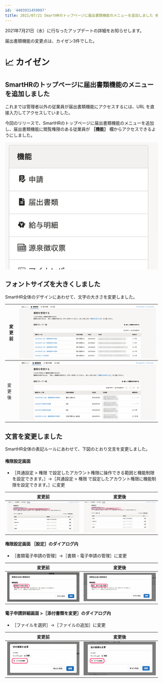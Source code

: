 ```yaml
---
id: '4403931459097'
title: 2021/07/21 SmartHRのトップページに届出書類機能のメニューを追加しました 他2件
---
```

2021年7月21日（水）に行なったアップデートの詳細をお知らせします。

届出書類機能の変更点は、カイゼン3件でした。

# 📈 カイゼン

## SmartHRのトップページに届出書類機能のメニューを追加しました

これまでは管理者以外の従業員が届出書類機能にアクセスするには、URL を直接入力してアクセスしていました。

今回のリリースで、SmartHRのトップページに届出書類機能のメニューを追加し、届出書類機能に閲覧権限のある従業員が **［機能］** 欄からアクセスできるようにしました。

![](./183320f6-ade2-4b48-87b4-924da619a00a-1920x1594r.png)

## フォントサイズを大きくしました

SmartHR全体のデザインにあわせて、文字の大きさを変更しました。

| 変更前 | ![](./553626e7-63ca-44b9-8ab5-8d6b3abb76c0-1920x1030r-3.png) |
| --- | --- |
| 変更後 | ![](./27b14c23-22af-41cb-ab4c-c16aed00aa7e-1920x1030r-2.png) |

## 文言を変更しました

SmartHR全体の表記ルールにあわせて、下図のとおり文言を変更しました。

#### **権限設定画面**

- ［共通設定 > 権限 で設定したアカウント権限に操作できる範囲と機能制限を設定できます。］→［共通設定 > 権限 で設定したアカウント権限に機能制限を設定できます。］に変更

| 変更前 | 変更後 |
| --- | --- |
| ![](./a1bd0596-58f9-4064-851a-b8f73859aaf0-1920x1101r-2.png) | ![](./cfbb7265-c329-42ba-8950-f6deb1f7f3cb-1920x1030r-2.png) |

#### **権限設定画面 ［設定］のダイアログ内**

- ［書類電子申請の管理］→［書類・電子申請の管理］に変更

| 変更前 | 変更後 |
| --- | --- |
| ![](./ac5fe981-ee14-4217-92c8-8a644cb47c81-1920x1177r-2.png) | ![](./b1692c54-2da3-4b25-8f42-92c44c4626df-1920x1030r-2.png) |

#### **電子申請詳細画面 >［添付書類を変更］のダイアログ内**

- ［ファイルを選択］→［ファイルの追加］に変更

| 変更前 | 変更後 |
| --- | --- |
| ![](./d55df6cf-8bcc-4fc7-8f9a-bfdc624c13dd-1920x1412r-2.png) | ![](./246a294b-227d-42f5-ba79-9e0266713fc0-1920x1030r-2.png) |
